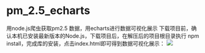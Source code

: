 # pm_2.5_echarts
用node.js爬虫获取pm2.5 数据，用echarts进行数据可视化展示
下载项目前，确认本机已安装最新版本的Node.js，下载项目后，在解压后的项目根目录执行 npm install，完成库的安装，点击index.html即可得到数据可视化展示：
![](example.png)
